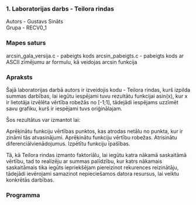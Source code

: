 ### 1. Laboratorijas darbs - Teilora rindas  
Autors - Gustavs Sināts  
Grupa - RECV0_1  
### Mapes saturs  
arcsin_gala_versija.c - pabeigts kods
arcsin_pabeigts.c - pabeigts kods ar ASCII zīmējumu ar formulu, kā veidojas arcsin funkcija
### Apraksts  


Šajā laboratorijas darbā autors ir izveidojis kodu - Teilora rindas, kurš izpilda summas darbības, lai iegūtu iespējami tuvu rezultātu funkcijai asin(x), kur x ir lietotāja izvēlēta vērtība robežās no [-1;1], tādejādi iespējams uzzīmēt savu grafiku, kurš ir iespējami tuvs oriģinālajam.

Šos rezultātus var izmantot lai:

Aprēķinātu funkciju vērtības punktos, kas atrodas netālu no punkta, kur ir zināmi tās atvasinājumi.
Aprēķinātu funkciju vērtību robežas.
Atrisinātu diferenciālvienādojumus.
Izpētītu funkciju īpašības.

Tā, kā Teilora rindas izmanto faktoriālu, lai iegūtu katra nākamā saskaitāmā vērtību, tad to realizēju ar summas palīdzību, kur
katrs nākamais saskaitāmais tika iegūts iepriekšējam piereizinot rekurences reizinātāju,
tādejādi ievērojami samazinot nepieciešamos datora resursus, lai veiktu konkrētās darbības. 
### Programma  
